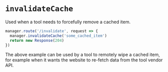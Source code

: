 # `invalidateCache`

Used when a tool needs to forcefully remove a cached item.

```js
manager.route('/invalidate', request => {
  manager.invalidateCache('some_cached_item')
  return new Response(204)
})
```

The above example can be used by a tool to remotely wipe a cached item, for example when it wants the website to re-fetch data from the tool vendor API.
